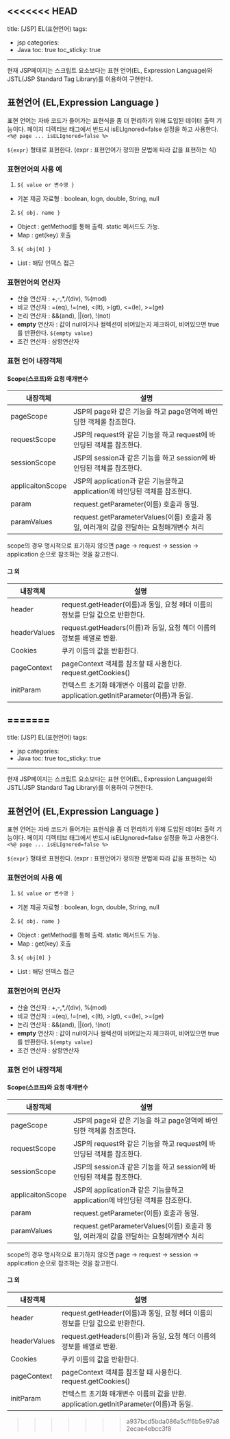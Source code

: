 <<<<<<< HEAD
---
title: \[JSP] EL(표현언어)
tags:
- jsp
categories:
- Java
toc: true
toc_sticky: true
---

현재 JSP페이지는 스크립트 요소보다는 표현 언어(EL, Expression Language)와 JSTL(JSP Standard Tag Library)를 이용하여 구현한다.


## 표현언어 (EL,Expression Language )

표현 언어는 자바 코드가 들어가는 표현식을 좀 더 편리하기 위해 도입된 데이터 출력 기능이다. 
페이지 디렉티브 태그에서 반드시 isELIgnored=false 설정을 하고 사용한다. `<%@ page ... isELIgnored=false %>`

`${expr}` 형태로 표현한다. (expr : 표현언어가 정의한 문법에 따라 값을 표현하는 식)


### 표현언어의 사용 예

1. `${ value or 변수명 }`
- 기본 제공 자료형 : boolean, logn, double, String, null 

2. `${ obj. name }`
- Object : getMethod를 통해 출력. static 메서드도 가능.
- Map : get(key) 호출

3. `${ obj[0] }`
- List : 해당 인덱스 접근


### 표현언어의 연산자

- 산술 연산자 : +,-,*,/(div), %(mod)
- 비교 연산자 : =(eq), !=(ne), <(lt), >(gt), <=(le), >=(ge)
- 논리 연산자 : &&(and), \|\|(or), !(not)
- **empty** 연산자 : 값이 null이거나 컬렉션이 비어있는지 체크하여, 비어있으면 true를 반환한다. `${empty value}`
- 조건 연산자 : 삼항연산자


### 표현 언어 내장객체

#### Scope(스코프)와 요청 매개변수

|내장객체|설명|
|---|---|
|pageScope|JSP의 page와 같은 기능을 하고 page영역에 바인딩한 객체롤 참조한다.|
|requestScope|JSP의 request와 같은 기능을 하고 request에 바인딩된 객체를 참조한다.|
|sessionScope|JSP의 session과 같은 기능을 하고 session에 바인딩된 객체를 참조한다.|
|applicaitonScope|JSP의 application과 같은 기능을하고 application에 바인딩된 객체를 참조한다.|
|param|request.getParameter(이름) 호출과 동일. |
|paramValues|request.getParameterValues(이름) 호출과 동일, 여러개의 값을 전달하는 요청매개변수 처리|

scope의 경우 명시적으로 표기하지 않으면 page -> request -> session -> application 순으로 참조하는 것을 참고한다.


#### 그 외

|내장객체|설명|
|---|---|
|header|request.getHeader(이름)과 동일, 요청 헤더 이름의 정보를 단일 값으로 반환한다.|
|headerValues|request.getHeaders(이름)과 동일, 요청 헤더 이름의 정보를 배열로 반환.|
|Cookies|쿠키 이름의 값을 반환한다.|
|pageContext|pageContext 객체를 참조할 때 사용한다. request.getCookies()|
|initParam|컨텍스트 초기화 매개변수 이름의 값을 반환. application.getInitParameter(이름)과 동일.|
=======
---
title: \[JSP] EL(표현언어)
tags:
- jsp
categories:
- Java
toc: true
toc_sticky: true
---

현재 JSP페이지는 스크립트 요소보다는 표현 언어(EL, Expression Language)와 JSTL(JSP Standard Tag Library)를 이용하여 구현한다.


## 표현언어 (EL,Expression Language )

표현 언어는 자바 코드가 들어가는 표현식을 좀 더 편리하기 위해 도입된 데이터 출력 기능이다. 
페이지 디렉티브 태그에서 반드시 isELIgnored=false 설정을 하고 사용한다. `<%@ page ... isELIgnored=false %>`

`${expr}` 형태로 표현한다. (expr : 표현언어가 정의한 문법에 따라 값을 표현하는 식)


### 표현언어의 사용 예

1. `${ value or 변수명 }`
- 기본 제공 자료형 : boolean, logn, double, String, null 

2. `${ obj. name }`
- Object : getMethod를 통해 출력. static 메서드도 가능.
- Map : get(key) 호출

3. `${ obj[0] }`
- List : 해당 인덱스 접근


### 표현언어의 연산자

- 산술 연산자 : +,-,*,/(div), %(mod)
- 비교 연산자 : =(eq), !=(ne), <(lt), >(gt), <=(le), >=(ge)
- 논리 연산자 : &&(and), \|\|(or), !(not)
- **empty** 연산자 : 값이 null이거나 컬렉션이 비어있는지 체크하여, 비어있으면 true를 반환한다. `${empty value}`
- 조건 연산자 : 삼항연산자


### 표현 언어 내장객체

#### Scope(스코프)와 요청 매개변수

|내장객체|설명|
|---|---|
|pageScope|JSP의 page와 같은 기능을 하고 page영역에 바인딩한 객체롤 참조한다.|
|requestScope|JSP의 request와 같은 기능을 하고 request에 바인딩된 객체를 참조한다.|
|sessionScope|JSP의 session과 같은 기능을 하고 session에 바인딩된 객체를 참조한다.|
|applicaitonScope|JSP의 application과 같은 기능을하고 application에 바인딩된 객체를 참조한다.|
|param|request.getParameter(이름) 호출과 동일. |
|paramValues|request.getParameterValues(이름) 호출과 동일, 여러개의 값을 전달하는 요청매개변수 처리|

scope의 경우 명시적으로 표기하지 않으면 page -> request -> session -> application 순으로 참조하는 것을 참고한다.


#### 그 외

|내장객체|설명|
|---|---|
|header|request.getHeader(이름)과 동일, 요청 헤더 이름의 정보를 단일 값으로 반환한다.|
|headerValues|request.getHeaders(이름)과 동일, 요청 헤더 이름의 정보를 배열로 반환.|
|Cookies|쿠키 이름의 값을 반환한다.|
|pageContext|pageContext 객체를 참조할 때 사용한다. request.getCookies()|
|initParam|컨텍스트 초기화 매개변수 이름의 값을 반환. application.getInitParameter(이름)과 동일.|
>>>>>>> a937bcd5bda086a5cff6b5e97a82ecae4ebcc3f8
